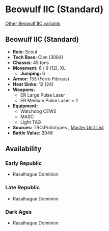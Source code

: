 # Beowulf IIC (Standard) 

[Other Beowulf IIC variants](../beowulf_iic.md) 

## Beowulf IIC (Standard) 

- **Role:** Scout 
- **Tech Base:** Clan (3084) 
- **Chassis:** 45 tons 
- **Movement:** 6 / 9 (12), XL 
  - **Jumping:** 6 
- **Armor:** 153 (Ferro Fibrous) 
- **Heat Sinks:** 12 (24) 
- **Weapons:** 
  - ER Large Pulse Laser 
  - ER Medium Pulse Laser × 2 
- **Equipment:** 
  - Watchdog CEWS 
  - MASC 
  - Light TAG 
- **Sources:** TRO:Prototypes , [Master Unit List](http://masterunitlist.info/Unit/Details/3818/beowulf-iic-standard) 
- **Battle Value:** 2048 

## Availability 

### Early Republic 

- Rasalhague Dominion 

### Late Republic 

- Rasalhague Dominion 

### Dark Ages 

- Rasalhague Dominion 

